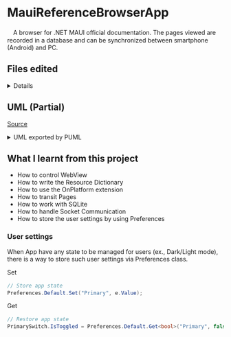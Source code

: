 # MauiReferenceBrowserApp

　A browser for .NET MAUI official documentation. The pages viewed are recorded in a database and can be synchronized between smartphone (Android) and PC.

## Files edited
<details>
<summary>Details</summary>
 
 - ReferenceBrowserApp/
     - CustomViews/
         - [SearchItemInfoView.xaml](./ReferenceBrowserApp/CustomViews/SearchItemInfoView.xaml)
         - [SearchItemInfoView.xaml.cs](./ReferenceBrowserApp/CustomViews/SearchItemInfoView.xaml.cs)
     - Data/
         - [ReferenceSearchItemDatabase.cs](./ReferenceBrowserApp/Data/ReferenceSearchItemDatabase.cs)
         - [SearchItemDatabase.cs](./ReferenceBrowserApp/Data/SearchItemDatabase.cs)
     - Models/
         - [ReferenceSite.cs](./ReferenceBrowserApp/Models/ReferenceSite.cs)
         - [SearchHistory.cs](./ReferenceBrowserApp/Models/SearchHistory.cs)
         - [SearchItemInfo.cs](./ReferenceBrowserApp/Models/SearchItemInfo.cs)
         - [SearchUri.cs](./ReferenceBrowserApp/Models/SearchUri.cs)
     - Platforms/
         - Android/
             - [MainActivity.cs](./ReferenceBrowserApp/Platforms/Android/MainActivity.cs)
             - [MainPage.xaml.cs](./ReferenceBrowserApp/Platforms/Android/MainPage.xaml.cs)
             - [NetworkInfoService.cs](./ReferenceBrowserApp/Platforms/Android/NetworkInfoService.cs)
             - [SubPage.xaml.cs](./ReferenceBrowserApp/Platforms/Android/SubPage.xaml.cs)
         - Windows/
             - [MainPage.xaml.cs](./ReferenceBrowserApp/Platforms/Windows/MainPage.xaml.cs)
             - [NetworkInfoService.cs](./ReferenceBrowserApp/Platforms/Windows/NetworkInfoService.cs)
             - [SubPage.xaml.cs](./ReferenceBrowserApp/Platforms/Windows/SubPage.xaml.cs)
     - Services/
         - [DatabaseSyncClientService.cs](./ReferenceBrowserApp/Services/DatabaseSyncClientService.cs)
         - [DatabaseSyncServerService.cs](./ReferenceBrowserApp/Services/DatabaseSyncServerService.cs)
         - [NetworkInfoService.cs](./ReferenceBrowserApp/Services/NetworkInfoService.cs)
     - ViewModels/
         - [SearchItemInfosViewModel.cs](./ReferenceBrowserApp/ViewModels/SearchItemInfosViewModel.cs)
         - [WebViewModel.cs](./ReferenceBrowserApp/ViewModels/WebViewModel.cs)
     - [App.xaml](./ReferenceBrowserApp/App.xaml)
     - [AppShell.xaml.cs](./ReferenceBrowserApp/AppShell.xaml.cs)
     - [Constants.cs](./ReferenceBrowserApp/Constants.cs)
     - [MainPage.xaml](./ReferenceBrowserApp/MainPage.xaml)
     - [MainPage.xaml.cs](./ReferenceBrowserApp/MainPage.xaml.cs)
     - [MauiProgram.cs](./ReferenceBrowserApp/MauiProgram.cs)
     - [SubPage.xaml](./ReferenceBrowserApp/SubPage.xaml)
     - [SubPage.xaml.cs](./ReferenceBrowserApp/SubPage.xaml.cs)
 - uml/
     - [ReferenceBrowser.puml](./uml/ReferenceBrowser.puml)
</details>

## UML (Partial)

[Source](./uml/ReferenceBrowser.puml)

<details>
<summary>UML exported by PUML</summary> 

![UML](./uml/ReferenceBrowser.png)
</details>


## What I learnt from this project

- How to control WebView
- How to write the Resource Dictionary
- How to use the OnPlatform extension
- How to transit Pages
- How to work with SQLite
- How to handle Socket Communication
- How to store the user settings by using Preferences


### User settings

When App have any state to be managed for users (ex., Dark/Light mode), there is a way to store such user settings via Preferences class.

Set
``` csharp
// Store app state
Preferences.Default.Set("Primary", e.Value);
```

Get
``` csharp
// Restore app state
PrimarySwitch.IsToggled = Preferences.Default.Get<bool>("Primary", false);
``` 
